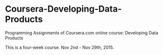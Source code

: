 Coursera-Developing-Data-Products
=================================

Programming Assignments of Coursera.com online course: Developing Data Products

This is a four-week course. Nov 2nd - Nov 29th, 2015.  




